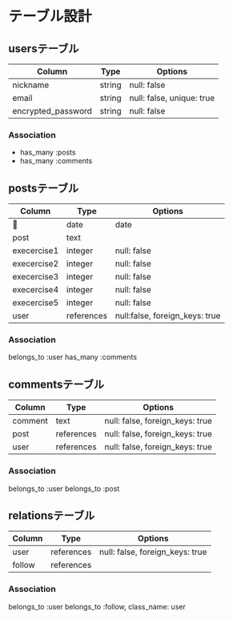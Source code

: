# テーブル設計
## usersテーブル
| Column             | Type    | Options                   |
| ------------------ | ------- | ------------------------- |
| nickname           | string  | null: false               |
| email              | string  | null: false, unique: true |
| encrypted_password | string  | null: false               |

### Association
- has_many :posts
- has_many :comments

## postsテーブル
| Column              | Type       | Options                        |
| ------------------- | ---------- | ------------------------------ |
| date                | date       | null: false                    |
| post                | text       |                                |
| execercise1         | integer    | null: false                    |
| execercise2         | integer    | null: false                    |
| execercise3         | integer    | null: false                    |
| execercise4         | integer    | null: false                    |
| execercise5         | integer    | null: false                    |
| user                | references | null:false, foreign_keys: true |

### Association
belongs_to :user
has_many :comments

## commentsテーブル
| Column      | Type       | Options                         |
| ----------- | ---------- | ------------------------------- |
| comment     | text       | null: false, foreign_keys: true |
| post        | references | null: false, foreign_keys: true |
| user        | references | null: false, foreign_keys: true |

### Association
belongs_to :user
belongs_to :post

## relationsテーブル
| Column  | Type       | Options                         |
| ------- | ---------- | ------------------------------- |
| user    | references | null: false, foreign_keys: true |
| follow  | references | 

### Association
belongs_to :user
belongs_to :follow, class_name: user